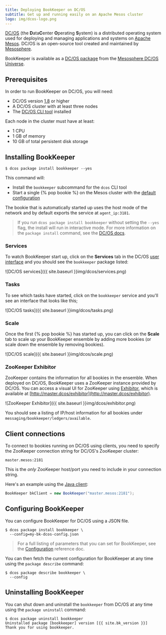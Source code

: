 ```yaml
---
title: Deploying BookKeeper on DC/OS
subtitle: Get up and running easily on an Apache Mesos cluster
logo: img/dcos-logo.png
---
```


[DC/OS](https://dcos.io/) (the <strong>D</strong>ata<strong>C</strong>enter <strong>O</strong>perating <strong>S</strong>ystem) is a distributed operating system used for deploying and managing applications and systems on [Apache Mesos](http://mesos.apache.org/). DC/OS is an open-source tool created and maintained by [Mesosphere](https://mesosphere.com/).

BookKeeper is available as a [DC/OS package](http://universe.dcos.io/#/package/bookkeeper/version/latest) from the [Mesosphere DC/OS Universe](http://universe.dcos.io/#/packages).

## Prerequisites

In order to run BookKeeper on DC/OS, you will need:

* DC/OS version [1.8](https://dcos.io/docs/1.8/) or higher
* A DC/OS cluster with at least three nodes
* The [DC/OS CLI tool](https://dcos.io/docs/1.8/usage/cli/install/) installed

Each node in the cluster must have at least:

* 1 CPU
* 1 GB of memory
* 10 GB of total persistent disk storage

## Installing BookKeeper

```shell
$ dcos package install bookkeeper --yes
```

This command will:

* Install the `bookkeeper` subcommand for the `dcos` CLI tool
* Start a single {% pop bookie %} on the Mesos cluster with the [default configuration](../../reference/config)

The bookie that is automatically started up uses the host mode of the network and by default exports the service at `agent_ip:3181`.

> If you run `dcos package install bookkeeper` without setting the `--yes` flag, the install will run in interactive mode. For more information on the `package install` command, see the [DC/OS docs](https://docs.mesosphere.com/latest/cli/command-reference/dcos-package/dcos-package-install/).

### Services

To watch BookKeeper start up, click on the **Services** tab in the DC/OS [user interface](https://docs.mesosphere.com/latest/gui/) and you should see the `bookkeeper` package listed:

![DC/OS services]({{ site.baseurl }}img/dcos/services.png)

### Tasks

To see which tasks have started, click on the `bookkeeper` service and you'll see an interface that looks like this;

![DC/OS tasks]({{ site.baseurl }}img/dcos/tasks.png)

### Scale

Once the first {% pop bookie %} has started up, you can click on the **Scale** tab to scale up your BookKeeper ensemble by adding more bookies (or scale down the ensemble by removing bookies).

![DC/OS scale]({{ site.baseurl }}img/dcos/scale.png)

### ZooKeeper Exhibitor

ZooKeeper contains the information for all bookies in the ensemble. When deployed on DC/OS, BookKeeper uses a ZooKeeper instance provided by DC/OS. You can access a visual UI for ZooKeeper using [Exhibitor](https://github.com/soabase/exhibitor/wiki), which is available at [http://master.dcos/exhibitor](http://master.dcos/exhibitor).

![ZooKeeper Exhibitor]({{ site.baseurl }}img/dcos/exhibitor.png)

You should see a listing of IP/host information for all bookies under `messaging/bookkeeper/ledgers/available`.

## Client connections

To connect to bookies running on DC/OS using clients, you need to specify the ZooKeeper connection string for DC/OS's ZooKeeper cluster:

```
master.mesos:2181
```

This is the *only* ZooKeeper host/port you need to include in your connection string.

Here's an example using the [Java client](../../api/ledger-api#the-java-ledger-api-client):

```java
BookKeeper bkClient = new BookKeeper("master.mesos:2181");
```

## Configuring BookKeeper

You can configure BookKeeper for DC/OS using a JSON file.

```shell
$ dcos package install bookkeeper \
  --config=my-bk-dcos-config.json
```

> For a full listing of parameters that you can set for BookKeeper, see the [Configuration](../../reference/config) reference doc.

You can then fetch the current configuration for BookKeeper at any time using the `package describe` command:

```shell
$ dcos package describe bookkeeper \
  --config
```

## Uninstalling BookKeeper

You can shut down and uninstall the `bookkeeper` from DC/OS at any time using the `package uninstall` command:

```shell
$ dcos package uninstall bookkeeper
Uninstalled package [bookkeeper] version [{{ site.bk_version }}]
Thank you for using bookkeeper.
```

